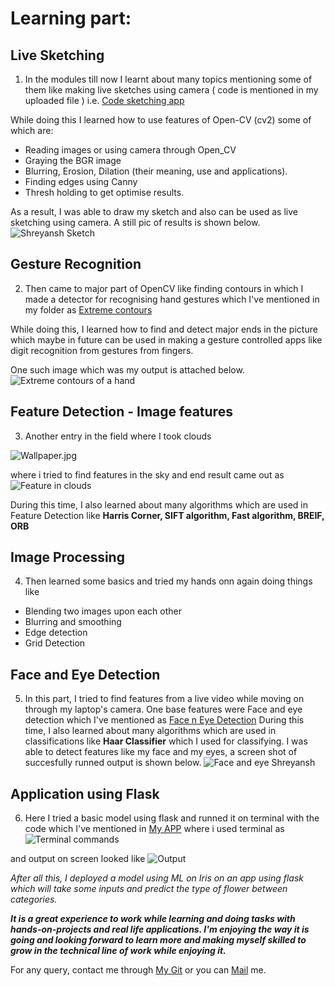 # Learning part:

## Live Sketching
1. In the modules till now I learnt about many topics mentioning some of them like making live sketches using camera ( code is mentioned in my uploaded file ) i.e. [Code sketching app](https://github.com/Shreyansh-Gupta/Open-contributions/blob/master/Shreyansh_Open_CV/Sketching%20app.ipynb)

While doing this I learned how to use features of Open-CV (cv2) some of which are:
* Reading images or using camera through Open_CV
* Graying the BGR image
* Blurring, Erosion, Dilation (their meaning, use and applications).
* Finding edges using Canny
* Thresh holding to get optimise results.

As a result, I was able to draw my sketch and also can be used as live sketching using camera. A still pic of results is shown below.
![Shreyansh Sketch](https://github.com/Shreyansh-Gupta/Open-contributions/blob/master/Shreyansh_Open_CV/Sketch%20Shreyansh.png)

## Gesture Recognition
2. Then came to major part of OpenCV like finding contours in which I made a detector for recognising hand gestures which I've mentioned in my folder as [Extreme contours](https://github.com/Shreyansh-Gupta/Open-contributions/blob/master/Shreyansh_Open_CV/Extreme_countours.ipynb)

While doing this, I learned how to find and detect major ends in the picture which maybe in future can be used in making a gesture controlled apps like digit recognition from gestures from fingers.

One such image which was my output is attached below.
![Extreme contours of a hand](https://github.com/Shreyansh-Gupta/Open-contributions/blob/master/Shreyansh_Open_CV/Hand%20extreme%20countours.png)

## Feature Detection - Image features
3. Another entry in the field where I took clouds 

![Wallpaper.jpg](https://github.com/Shreyansh-Gupta/Open-contributions/blob/master/Shreyansh_Open_CV/Wallpaper.jpg)

where i tried to find features in the sky and end result came out as 
![Feature in clouds](https://github.com/Shreyansh-Gupta/Open-contributions/blob/master/Shreyansh_Open_CV/Feature%20in%20clouds.png)

During this time, I also learned about many algorithms which are used in Feature Detection like **Harris Corner, SIFT algorithm, Fast algorithm, BREIF, ORB**


## Image Processing
4. Then learned some basics and tried my hands onn again doing things like
* Blending two images upon each other
* Blurring and smoothing
* Edge detection
* Grid Detection

## Face and Eye Detection
5. In this part, I tried to find features from a live video while moving on through my laptop's camera. One base features were Face and eye detection which I've mentioned as [Face n Eye Detection](https://github.com/Shreyansh-Gupta/Open-contributions/blob/master/Shreyansh_Open_CV/Face%20n%20Eye%20detection.ipynb)
 During this time, I also learned about many algorithms which are used in classifications like **Haar Classifier** which I used for classifying.
I was able to detect features like my face and my eyes, a screen shot of succesfully runned output is shown below. 
![Face and eye Shreyansh](https://github.com/Shreyansh-Gupta/Open-contributions/blob/master/Shreyansh_Open_CV/Face%20and%20eye%20detection%20Shreyansh.png)

## Application using Flask
6. Here I tried a basic model using flask and runned it on terminal with the code which I've mentioned in [My APP](https://github.com/Shreyansh-Gupta/Open-contributions/tree/master/Shreyansh_Open_CV/App)
 where i used terminal as ![Terminal commands](https://github.com/Shreyansh-Gupta/Open-contributions/blob/master/Shreyansh_Open_CV/App/Running%20flask%20in%20terminal.png)
 
 and output on screen looked like ![Output](https://github.com/Shreyansh-Gupta/Open-contributions/blob/master/Shreyansh_Open_CV/App/Output%20Hello%20Shreyansh.png)
 
*After all this, I deployed a model using ML on Iris on an app using flask which will take some inputs and predict the type of flower between categories.*

***It is a great experience to work while learning and doing tasks with hands-on-projects and real life applications. I'm enjoying the way it is going and looking forward to learn more and making myself skilled to grow in the technical line of work while enjoying it.***

For any query, contact me through [My Git](https://github.com/Shreyansh-Gupta) or you can [Mail](nvshreyanshgupta@gmail.com) me.
